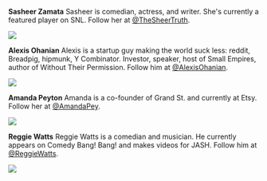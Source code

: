 **Sasheer Zamata**
Sasheer is comedian, actress, and writer. She's currently a featured player on SNL. Follow her at [@TheSheerTruth](http://twitter.com/TheSheerTruth).

[![](https://pbs.twimg.com/profile_images/448144584678207488/fQ8HVqsr_400x400.jpeg)](http://twitter.com/TheSheerTruth)

**Alexis Ohanian**
Alexis is a startup guy making the world suck less: reddit, Breadpig, hipmunk, Y Combinator. Investor, speaker, host of Small Empires, author of Without Their Permission. Follow him at [@AlexisOhanian](http://twitter.com/AlexisOhanian).

[![](https://pbs.twimg.com/profile_images/451768574273519616/QqAmLb05_400x400.jpeg)](http://twitter.com/AlexisOhanian)
	
**Amanda Peyton**
Amanda is a co-founder of Grand St. and currently at Etsy. Follow her at [@AmandaPey](http://twitter.com/AmandaPey).

[![](https://media.licdn.com/mpr/mpr/shrink_200_200/p/1/000/019/0dd/2215180.jpg)](http://twitter.com/AmandaPey)

**Reggie Watts**
Reggie Watts is a comedian and musician. He currently appears on Comedy Bang! Bang! and makes videos for JASH. Follow him at [@ReggieWatts](http://twitter.com/ReggieWatts).

[![](https://pbs.twimg.com/profile_images/62510295/ReggieWatts__mg_4207b_400x400.jpg)](http://twitter.com/ReggieWatts)